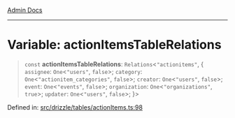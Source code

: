 [Admin Docs](/)

***

# Variable: actionItemsTableRelations

> `const` **actionItemsTableRelations**: `Relations`\<`"actionitems"`, \{ `assignee`: `One`\<`"users"`, `false`\>; `category`: `One`\<`"actionitem_categories"`, `false`\>; `creator`: `One`\<`"users"`, `false`\>; `event`: `One`\<`"events"`, `false`\>; `organization`: `One`\<`"organizations"`, `true`\>; `updater`: `One`\<`"users"`, `false`\>; \}\>

Defined in: [src/drizzle/tables/actionItems.ts:98](https://github.com/Sourya07/talawa-api/blob/4e4298c85a0d2c28affa824f2aab7ec32b5f3ac5/src/drizzle/tables/actionItems.ts#L98)
